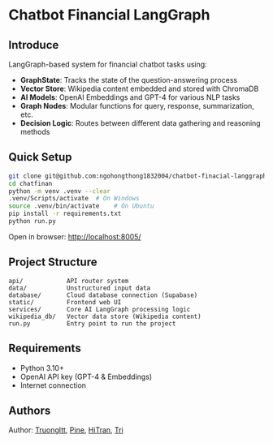 ﻿# Chatbot Financial LangGraph

## Introduce
LangGraph-based system for financial chatbot tasks using:

- **GraphState**: Tracks the state of the question-answering process
- **Vector Store**: Wikipedia content embedded and stored with ChromaDB
- **AI Models**: OpenAI Embeddings and GPT-4 for various NLP tasks
- **Graph Nodes**: Modular functions for query, response, summarization, etc.
- **Decision Logic**: Routes between different data gathering and reasoning methods

## Quick Setup

```bash
git clone git@github.com:ngohongthong1832004/chatbot-finacial-langgraph.git
cd chatfinan
python -m venv .venv --clear
.venv/Scripts/activate  # On Windows
source .venv/bin/activate    # On Ubuntu
pip install -r requirements.txt
python run.py
```
Open in browser: [http://localhost:8005/](http://localhost:8005/)

## Project Structure

    api/            API router system  
    data/           Unstructured input data  
    database/       Cloud database connection (Supabase)  
    static/         Frontend web UI  
    services/       Core AI LangGraph processing logic  
    wikipedia_db/   Vector data store (Wikipedia content)  
    run.py          Entry point to run the project  

## Requirements

- Python 3.10+
- OpenAI API key (GPT-4 & Embeddings)
- Internet connection

## Authors

Author: [TruongItt](https://github.com/Truong-itt), [Pine](https://github.com/ngohongthong1832004), [HiTran](https://github.com/HiTranh2504), [Tri](https://github.com/trantrongtri04)

